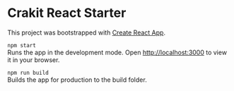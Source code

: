 # Crakit React Starter

This project was bootstrapped with [Create React App](https://github.com/facebook/create-react-app).

 `npm start`  
 Runs the app in the development mode. Open [http://localhost:3000](http://localhost:3000) to view it in your browser.

 
`npm run build`  
Builds the app for production to the build folder. 

  